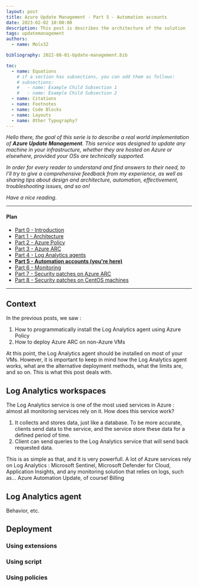 ```yaml
---
layout: post
title: Azure Update Management - Part 5 - Automation accounts
date: 2023-02-02 10:00:00
description: This post is describes the architecture of the solution
tags: updatemanagement
authors:
  - name: Molx32

bibliography: 2022-08-01-Update-management.bib

toc:
  - name: Equations
    # if a section has subsections, you can add them as follows:
    # subsections:
    #   - name: Example Child Subsection 1
    #   - name: Example Child Subsection 2
  - name: Citations
  - name: Footnotes
  - name: Code Blocks
  - name: Layouts
  - name: Other Typography?
---
```

<i>Hello there, the goal of this serie is to describe a real world implementation of <b>Azure Update Management</b>.
This service was designed to update any machine in your infrastructure, whether they are hosted on Azure or elsewhere,
provided your OSs are technically supported.</i>

<i>In order for every reader to understand and find answers to their need, to I'll try to give a comprehensive feedback from my experience, as well as sharing tips about design and architecture, automation, effectivement, troubleshooting issues, and so on!</i>

<i>Have a nice reading.</i>

***

#### Plan
- [Part 0 - Introduction](/blog/2022/Update-management-00/)
- [Part 1 - Architecture](/blog/2022/Update-management-01/)
- [Part 2 - Azure Policy](/blog/2022/Update-management-011/)
- [Part 3 - Azure ARC](/blog/2022/Update-management-02/)
- [Part 4 - Log Analytics agents](/blog/2022/Update-management-03/)
- <b>[Part 5 - Automation accounts (you're here)](/blog/2023/Update-management-04/)</b>
- [Part 6 - Monitoring](/blog/2023/Update-management-05/)
- [Part 7 - Security patches on Azure ARC](/blog/2023/Update-management-06/)
- [Part 8 - Security patches on CentOS machines](/blog/2023/Update-management-07/)

***

## Context
In the previous posts, we saw :
1. How to programmatically install the Log Analytics agent using Azure Policy
2. How to deploy Azure ARC on non-Azure VMs

At this point, the Log Analytics agent should be installed on most of your VMs. However, it is important to keep in mind how the Log Analytics agent works, what are the alternative deployment methods, what the limits are, and so on. This is what this post deals with. 

## Log Analytics workspaces
The Log Analytics service is one of the most used services in Azure : almost all monitoring services rely on it. How does this service work?
1. It collects and stores data, just like a database. To be more accurate, clients send data to the service, and the service store these data for a defined period of time.
2. Client can send queries to the Log Analytics service that will send back requested data.

This is as simple as that, and it is very powerfull. A lot of Azure services rely on Log Analytics : Microsoft Sentinel, Microsoft Defender for Cloud, Application Insights, and any monitoring solution that relies on logs, such as... Azure Automation Update, of course!
Billing

## Log Analytics agent
Behavior, etc.

## Deployment
### Using extensions
### Using script
### Using policies
### 

## 